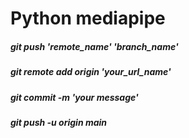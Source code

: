 # Python mediapipe
<h5>git push 'remote_name' 'branch_name'</h5>
<h5>git remote add origin 'your_url_name'</h5>
<h5>git commit -m 'your message'</h5>
<h5>git push -u origin main</h5>